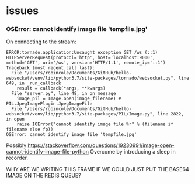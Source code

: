 # issues
### OSError: cannot identify image file 'tempfile.jpg'
On connecting to the stream:
```
ERROR:tornado.application:Uncaught exception GET /ws (::1)
HTTPServerRequest(protocol='http', host='localhost:9000', method='GET', uri='/ws', version='HTTP/1.1', remote_ip='::1')
Traceback (most recent call last):
  File "/Users/robincole/Documents/GitHub/hello-websocket/venv/lib/python3.7/site-packages/tornado/websocket.py", line 649, in _run_callback
    result = callback(*args, **kwargs)
  File "server.py", line 48, in on_message
    image_pil = Image.open(image_filename) # PIL.JpegImagePlugin.JpegImageFile
  File "/Users/robincole/Documents/GitHub/hello-websocket/venv/lib/python3.7/site-packages/PIL/Image.py", line 2822, in open
    raise IOError("cannot identify image file %r" % (filename if filename else fp))
OSError: cannot identify image file 'tempfile.jpg'
```
Possibly https://stackoverflow.com/questions/19230991/image-open-cannot-identify-image-file-python
Overcome by introducing a sleep in recorder.

WHY ARE WE WRITING THIS FRAME IF WE COULD JUST PUT THE BASE64 IMAGE ON THE REDIS QUEUE?